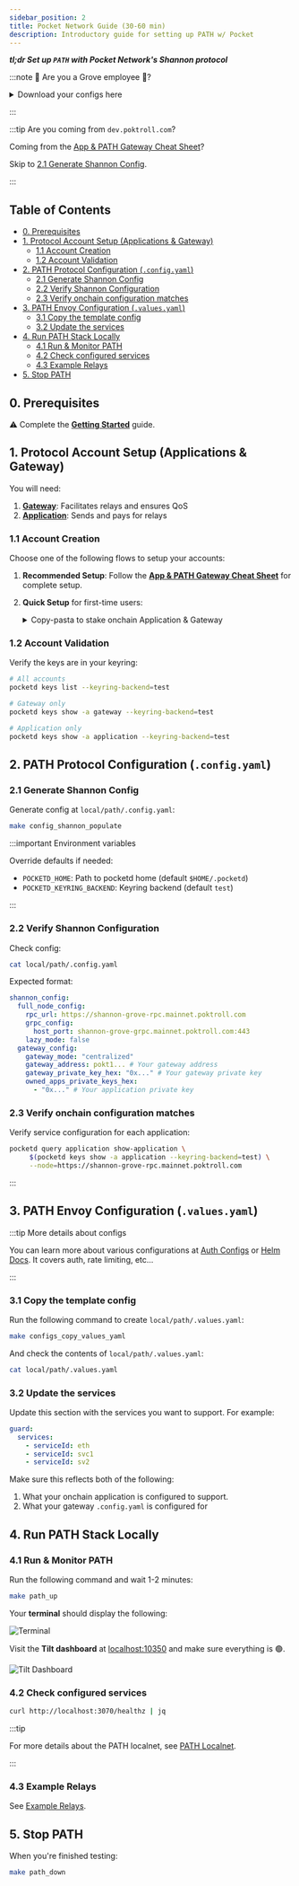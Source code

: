 ```yaml
---
sidebar_position: 2
title: Pocket Network Guide (30-60 min)
description: Introductory guide for setting up PATH w/ Pocket
---
```


<!-- TODO_TECHDEBT(@olshansk): Remove all instances of Shannon -->

**_tl;dr Set up `PATH` with Pocket Network's Shannon protocol_**

:::note 🌿 Are you a Grove employee 🌿?

<details>

<summary>Download your configs here</summary>

### 1. Download the shannon `.config.yaml`

For **MainNet**:

```bash
op item get 4ifsnkuifvaggwgptns6xyglsa --fields notesPlain --format json | jq -r '.value' > ./local/path/.config.yaml
```

For **Beta TestNet**:

```bash
op item get 3treknedz5q47rgwdbreluwffu --fields notesPlain --format json | jq -r '.value' > ./local/path/.config.yaml
```

### 2. Comment out unused config sections

In `./local/path/.config.yaml`:

1. Comment out the `owned_apps_private_keys_hex` you're not using for testing.
2. Comment out the `data_reporter_config` section:

   ```bash
   sed -i '' \
     -e 's/^[[:space:]]*data_reporter_config:/# data_reporter_config:/' \
     -e 's/^[[:space:]]*"target_url":/#   "target_url":/' \
     local/path/.config.yaml
   ```

### 3. Download the guard `.values.yaml`

op item get fkltz2wb7fegpumntqyo3w5qau --fields notesPlain --format json | jq -r '.value' > ./local/path/.values.yaml

### 4. Skip to Section 4

Skip to [Section 4: Run PATH](#4-run-path-stack-locally)

</details>

:::

:::tip Are you coming from `dev.poktroll.com`?

Coming from the [App & PATH Gateway Cheat Sheet](https://dev.poktroll.com/operate/cheat_sheets/gateway_cheatsheet)?

Skip to [2.1 Generate Shannon Config](#21-generate-shannon-config).

:::

## Table of Contents <!-- omit in toc -->

- [0. Prerequisites](#0-prerequisites)
- [1. Protocol Account Setup (Applications \& Gateway)](#1-protocol-account-setup-applications--gateway)
  - [1.1 Account Creation](#11-account-creation)
  - [1.2 Account Validation](#12-account-validation)
- [2. PATH Protocol Configuration (`.config.yaml`)](#2-path-protocol-configuration-configyaml)
  - [2.1 Generate Shannon Config](#21-generate-shannon-config)
  - [2.2 Verify Shannon Configuration](#22-verify-shannon-configuration)
  - [2.3 Verify onchain configuration matches](#23-verify-onchain-configuration-matches)
- [3. PATH Envoy Configuration (`.values.yaml`)](#3-path-envoy-configuration-valuesyaml)
  - [3.1 Copy the template config](#31-copy-the-template-config)
  - [3.2 Update the services](#32-update-the-services)
- [4. Run PATH Stack Locally](#4-run-path-stack-locally)
  - [4.1 Run \& Monitor PATH](#41-run--monitor-path)
  - [4.2 Check configured services](#42-check-configured-services)
  - [4.3 Example Relays](#43-example-relays)
- [5. Stop PATH](#5-stop-path)

## 0. Prerequisites

⚠️ Complete the [**Getting Started**](1_getting_started.md) guide.

## 1. Protocol Account Setup (Applications & Gateway)

You will need:

1. **[Gateway](https://docs.pokt.network/pokt-protocol/the-shannon-upgrade/shannon-actors/gateways)**: Facilitates relays and ensures QoS
2. **[Application](https://docs.pokt.network/pokt-protocol/the-shannon-upgrade/shannon-actors/sovereign-applications)**: Sends and pays for relays

### 1.1 Account Creation

Choose one of the following flows to setup your accounts:

1. **Recommended Setup**: Follow the [**App & PATH Gateway Cheat Sheet**](https://dev.poktroll.com/operate/cheat_sheets/gateway_cheatsheet) for complete setup.
2. **Quick Setup** for first-time users:

     <details>

     <summary>Copy-pasta to stake onchain Application & Gateway</summary>

   **Create gateway stake config:**

   ```bash
   cat <<EOF > /tmp/stake_gateway_config.yaml
   stake_amount: 1000000upokt
   EOF
   ```

   **Create application stake config:**

   ```bash
   cat <<EOF > /tmp/stake_app_config.yaml
   stake_amount: 100000000upokt
   service_ids:
     - "anvil"
   EOF
   ```

   **Create accounts:**

   ```bash
   pocketd keys add gateway
   pocketd keys add application
   ```

   **Fund accounts**: Use faucet links [here](https://dev.poktroll.com/category/explorers-faucets-wallets-and-more).

   :::tip Grove employees only

   Fund using `pkd_beta_tx` helper ([instructions](https://www.notion.so/buildwithgrove/Shannon-Alpha-Beta-Environment-rc-helpers-152a36edfff680019314d468fad88864?pvs=4)):

   ```bash
   pkd_beta_tx bank send faucet_beta $(pocketd keys show -a application --keyring-backend=test) 6900000000042upokt
   pkd_beta_tx bank send faucet_beta $(pocketd keys show -a gateway --keyring-backend=test) 6900000000042upokt
   ```

   :::

   **Stake gateway:**

   ```bash
   pocketd tx gateway stake-gateway \
   --config=/tmp/stake_gateway_config.yaml \
   --from=gateway --gas=auto --gas-prices=200upokt --gas-adjustment=1.5 --chain-id=pocket-beta \
   --node=https://shannon-grove-rpc.mainnet.poktroll.com \
   --keyring-backend=test \
   --yes
   ```

   **Stake application:**

   ```bash
   pocketd tx application stake-application \
   --config=/tmp/stake_app_config.yaml \
   --from=application --gas=auto --gas-prices=200upokt --gas-adjustment=1.5 --chain-id=pocket-beta \
   --node=https://shannon-grove-rpc.mainnet.poktroll.com \
   --keyring-backend=test \
   --yes
   ```

   **Delegate application to gateway:**

   ```bash
   pocketd tx application delegate-to-gateway $(pocketd keys show -a gateway --keyring-backend=test) \
   --from=application --gas=auto --gas-prices=200upokt --gas-adjustment=1.5 --chain-id=pocket-beta \
   --node=https://shannon-grove-rpc.mainnet.poktroll.com \
   --keyring-backend=test \
   --yes
   ```

     </details>

### 1.2 Account Validation

Verify the keys are in your keyring:

```bash
# All accounts
pocketd keys list --keyring-backend=test

# Gateway only
pocketd keys show -a gateway --keyring-backend=test

# Application only
pocketd keys show -a application --keyring-backend=test
```

## 2. PATH Protocol Configuration (`.config.yaml`)

### 2.1 Generate Shannon Config

Generate config at `local/path/.config.yaml`:

```bash
make config_shannon_populate
```

:::important Environment variables

Override defaults if needed:

- `POCKETD_HOME`: Path to pocketd home (default `$HOME/.pocketd`)
- `POCKETD_KEYRING_BACKEND`: Keyring backend (default `test`)

:::

### 2.2 Verify Shannon Configuration

Check config:

```bash
cat local/path/.config.yaml
```

Expected format:

```yaml
shannon_config:
  full_node_config:
    rpc_url: https://shannon-grove-rpc.mainnet.poktroll.com
    grpc_config:
      host_port: shannon-grove-grpc.mainnet.poktroll.com:443
    lazy_mode: false
  gateway_config:
    gateway_mode: "centralized"
    gateway_address: pokt1... # Your gateway address
    gateway_private_key_hex: "0x..." # Your gateway private key
    owned_apps_private_keys_hex:
      - "0x..." # Your application private key
```

### 2.3 Verify onchain configuration matches

Verify service configuration for each application:

```bash
pocketd query application show-application \
     $(pocketd keys show -a application --keyring-backend=test) \
     --node=https://shannon-grove-rpc.mainnet.poktroll.com
```

:::

## 3. PATH Envoy Configuration (`.values.yaml`)

:::tip More details about configs

You can learn more about various configurations at [Auth Configs](../configs/3_auth_config.md) or [Helm Docs](../../operate/helm/1_introduction.md). It covers auth, rate limiting, etc...

:::

### 3.1 Copy the template config

Run the following command to create `local/path/.values.yaml`:

```bash
make configs_copy_values_yaml
```

And check the contents of `local/path/.values.yaml`:

```bash
cat local/path/.values.yaml
```

### 3.2 Update the services

Update this section with the services you want to support. For example:

```yaml
guard:
  services:
    - serviceId: eth
    - serviceId: svc1
    - serviceId: sv2
```

Make sure this reflects both of the following:

1. What your onchain application is configured to support.
2. What your gateway `.config.yaml` is configured for

## 4. Run PATH Stack Locally

### 4.1 Run & Monitor PATH

Run the following command and wait 1-2 minutes:

```bash
make path_up
```

Your **terminal** should display the following:

![Terminal](../../../static/img/path-in-tilt-console.png)

Visit the **Tilt dashboard** at [localhost:10350](<http://localhost:10350/r/(all)/overview>) and make sure everything is 🟢.

![Tilt Dashboard](../../../static/img/path-in-tilt.png)

### 4.2 Check configured services

```bash
curl http://localhost:3070/healthz | jq
```

:::tip

For more details about the PATH localnet, see [PATH Localnet](4_path_localnet.md).  

:::

### 4.3 Example Relays

See [Example Relays](3_example_requests.md).

## 5. Stop PATH

When you're finished testing:

```bash
make path_down
```
